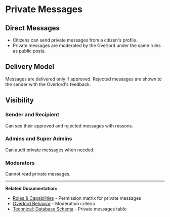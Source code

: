 # Private Messages

## Direct Messages

- Citizens can send private messages from a citizen's profile.
- Private messages are moderated by the Overlord under the same rules as public posts.

## Delivery Model

Messages are delivered only if approved. Rejected messages are shown to the sender with the Overlord's feedback.

## Visibility

### Sender and Recipient
Can see their approved and rejected messages with reasons.

### Admins and Super Admins
Can audit private messages when needed.

### Moderators
Cannot read private messages.

---

**Related Documentation:**
- [Roles & Capabilities](./02-roles-capabilities.md) - Permission matrix for private messages
- [Overlord Behavior](./09-overlord-behavior.md) - Moderation criteria
- [Technical: Database Schema](../technical-design/05-database-schema.md) - Private messages table
